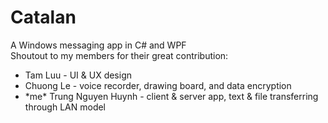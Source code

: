 # Catalan
A Windows messaging app in C# and WPF <br/>
Shoutout to my members for their great contribution: <br/>
<ul>
  <li> Tam Luu - UI & UX design </li>
  <li> Chuong Le - voice recorder, drawing board, and data encryption </li>
  <li> *me* Trung Nguyen Huynh - client & server app, text & file transferring through LAN model </li>
</ul>
